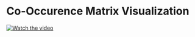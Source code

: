 # Co-Occurence Matrix Visualization

[![Watch the video](https://i.imgur.com/vKb2F1B.png)](https://www.youtube.com/watch?v=LcrLdZ_jjwA )



